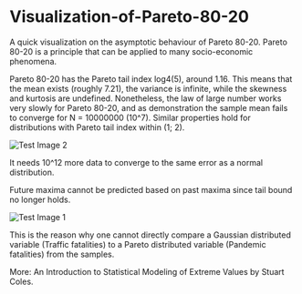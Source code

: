 # Visualization-of-Pareto-80-20
A quick visualization on the asymptotic behaviour of Pareto 80-20. Pareto 80-20 is a principle that can be applied to many socio-economic phenomena.

Pareto 80-20 has the Pareto tail index log4(5), around 1.16. This means that the mean exists (roughly 7.21), the variance is infinite, while the skewness and kurtosis are undefined. Nonetheless, the law of large number works very slowly for Pareto 80-20, and as demonstration the sample mean fails to converge for N = 10000000 (10^7). Similar properties hold for distributions with Pareto tail index within (1; 2).

![Test Image 2](https://github.com/fallintoplace/Visualizing-Pareto-80-20/blob/master/sample_mean.gif)

It needs 10^12 more data to converge to the same error as a normal distribution.

Future maxima cannot be predicted based on past maxima since tail bound no longer holds.

![Test Image 1](https://github.com/fallintoplace/Visualizing-Pareto-80-20/blob/master/samples_generated.gif)

This is the reason why one cannot directly compare a Gaussian distributed variable (Traffic fatalities) to a Pareto distributed variable (Pandemic fatalities) from the samples.

More: An Introduction to Statistical Modeling of Extreme Values by Stuart Coles.
